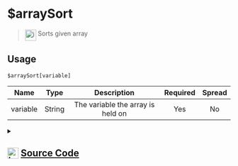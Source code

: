 # $arraySort
> <img align="top" src="https://upload.wikimedia.org/wikipedia/commons/thumb/e/e4/Infobox_info_icon.svg/160px-Infobox_info_icon.svg.png?20150409153300" alt="image" width="25" height="auto"> Sorts given array
## Usage
```
$arraySort[variable]
```
| Name | Type | Description | Required | Spread
| :---: | :---: | :---: | :---: | :---: |
variable | String | The variable the array is held on | Yes | No
<details>
<summary>
    
## <img align="top" src="https://cdn4.iconfinder.com/data/icons/iconsimple-logotypes/512/github-512.png" alt="image" width="25" height="auto">  [Source Code](https://github.com/tryforge/ForgeScript-V2/blob/main/src/native/arraySort.ts)
    
</summary>
    
```ts
import { ArgType, NativeFunction, Return } from "../structures"

export default new NativeFunction({
    name: "$arraySort",
    version: "1.2.0",
    description: "Sorts given array",
    unwrap: true,
    brackets: true,
    args: [
        {
            name: "variable",
            description: "The variable the array is held on",
            type: ArgType.String,
            rest: false,
            required: true,
        }
    ],
    execute(ctx, [variable]) {
        const arr = ctx.getEnvironmentInstance(Array, variable)
        if (arr !== null) ctx.setEnvironmentKey(variable, arr.sort())
        return this.success()
    },
})

```
    
</details>